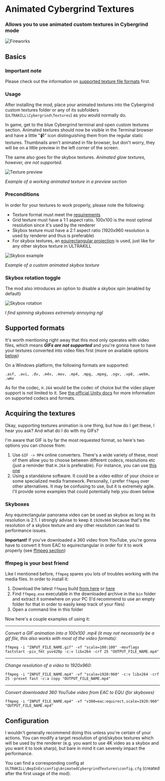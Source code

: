 # Animated Cybergrind Textures

### Allows you to use animated custom textures in Cybergrind mode

![Fireworks](https://github.com/user-attachments/assets/99ea5583-d401-458b-b752-e8600d7b7eb6)


## Basics

### Important note

Please check out the information on [supported texture file formats](#supported-formats) first.

### Usage
After installing the mod, place your animated textures into the Cybergrind custom textures folder or any of its subfolders (`ULTRAKILL\Cybergrind\Textures`) as you would normally do.

In game, get to the blue Cybergrind terminal and open custom textures section.
Animated textures should now be visible in the Terminal browser and have a little "📹" icon distinguishing them from the regular static textures. Thumbnails aren't animated in file browser, but don't worry, they will be on a little preview in the left corner of the screen.

The same also goes for the skybox textures. _Animated glow textures, however, are not supported._

![Texture preview](https://github.com/user-attachments/assets/ac3b4c29-7d6b-4b84-b499-998a907ce827)

_Example of a working animated texture in a preview section_

### Preconditions
In order for your textures to work properly, please note the following:

- Texture format must meet the [requirements](#supported-formats)
- Grid texture must have a 1:1 aspect ratio. 100x100 is the most optimal resolution since it's used by the renderer
- Skybox texture must have a 2:1 aspect ratio (1920x960 resolution is used by renderer and thus is preferable)
- For skybox textures, an [equirectangular projection](https://en.wikipedia.org/wiki/Equirectangular_projection) is used, just like for any other skybox texture in ULTRAKILL

![Skybox example](https://github.com/user-attachments/assets/409533d1-9633-40f9-89b4-2d7e17f0db2f)

_Example of a custom animated skybox texture_

### Skybox rotation toggle

The mod also introduces an option to disable a skybox spin (enabled by default)

![Skybox rotation](https://github.com/user-attachments/assets/02079847-23e9-4846-aa87-c2496566b1f4)

_I find spinning skyboxes extremely annoying ngl_

## Supported formats

It's worth mentioning right away that this mod only operates with video files, which means _**GIFs are not supported**_ and you're gonna have to have your textures converted into video files first (more on available options [below](#acquiring-the-textures))

On a Windows platform, the following formats are supported:

`
.asf, .avi, .dv, .m4v, .mov, .mp4, .mpg, .mpeg, .ogv, .vp8, .webm, .wmv
`

As for the codec, `H.264` would be the codec of choice but the video player support is not limited to it. See [the official Unity docs](https://docs.unity3d.com/Manual/VideoSources-FileCompatibility.html) for more information on supported codecs and formats.

## Acquiring the textures

Okay, supporting textures animation is one thing, but how do I get these, I hear you ask? And what do I do with my GIFs?

I'm aware that GIF is by far the most requested format, so here's two options you can choose from:

1. Use `GIF -> MP4` online converters. There's a wide variety of these, most of them allow you to choose between different codecs, resolutions etc (just a reminder that `H.264` is preferable). For instance, you can use [this one](https://cloudconvert.com/gif-to-mp4)
2. Using a standalone software. It could be a video editor of your choice or some specialized media framework. Personally, I prefer `ffmpeg` over other alternatives. It may be confusing to use, but it is extremely agile. I'll provide some examples that could potentially help you down below

### Skyboxes

Any equirectangular panorama video can be used as skybox as long as its resolution is 2:1. I strongly advise to keep it `1920x960` because that's the resolution of a skybox texture and any other resolution can lead to performance issues.

**Important!** If you've downloaded a 360 video from YouTube, you're gonna have to convert it from EAC to equirectangular in order for it to work properly (see [ffmpeg section](#ffmpeg-is-your-best-friend))

### ffmpeg is your best friend

Like I mentioned before, `ffmpeg` spares you lots of troubles working with the media files. In order to install it:

1. Download the latest `ffmpeg` build [from here](https://github.com/BtbN/FFmpeg-Builds/releases/download/latest/ffmpeg-master-latest-win64-gpl.zip) or [here](https://www.gyan.dev/ffmpeg/builds/ffmpeg-git-full.7z)
2. Find `ffmpeg.exe` executable in the downloaded archive in the `bin` folder and extract it somewhere on your PC (I'd recommend to use an empty folder for that in order to easily keep track of your files)
3. Open a command line in this folder

Now here's a couple examples of using it:

---
_Convert a GIF animation into a 100x100 .mp4 (it may not necessarily be a gif file, this also works with most of the video formats):_

`ffmpeg -i "INPUT_FILE_NAME.gif" -vf "scale=100:100" -movflags faststart -pix_fmt yuv420p -c:v libx264 -crf 25 "OUTPUT_FILE_NAME.mp4"`

---

_Change resolution of a video to 1920x960_:

`ffmpeg -i "INPUT_FILE_NAME.mp4" -vf "scale=1920:960" -c:v libx264 -crf 25 -preset fast -c:a copy "OUTPUT_FILE_NAME.mp4"`

---

_Convert downloaded 360 YouTube video from EAC to EQU (for skyboxes)_

`ffmpeg -i "INPUT_FILE_NAME.mp4" -vf "v360=eac:equirect,scale=1920:960" "OUTPUT_FILE_NAME.mp4"`

## Configuration

I wouldn't generally recommend doing this unless you're certain of your actions. You can modify a target resolution of grid/skybox textures which will be used by the renderer (e.g. you want to use 4K video as a skybox and you want it to look sharp), but bare in mind it can severely impact the performance.

You can find a corresponding config at `ULTRAKILL\BepInEx\config\AnimatedCybergrindTextures\config.cfg` (created after the first usage of the mod).
